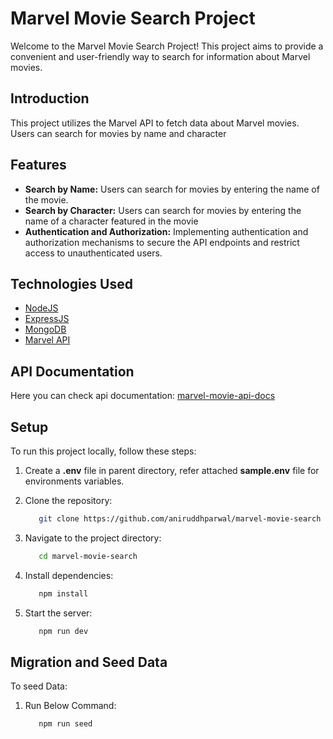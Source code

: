 # Marvel Movie Search Project

Welcome to the Marvel Movie Search Project! This project aims to provide a convenient and user-friendly way to search for information about Marvel movies.

## Introduction

This project utilizes the Marvel API to fetch data about Marvel movies. Users can search for movies by name and character

## Features

- **Search by Name:** Users can search for movies by entering the name of the movie.
- **Search by Character:** Users can search for movies by entering the name of a character featured in the movie
- **Authentication and Authorization:** Implementing authentication and authorization mechanisms to secure the API endpoints and restrict access to unauthenticated users.

## Technologies Used

- [NodeJS](https://nodejs.org/)
- [ExpressJS](https://expressjs.com/)
- [MongoDB](https://www.mongodb.com/)
- [Marvel API](https://developer.marvel.com/)

## API Documentation

Here you can check api documentation: [marvel-movie-api-docs](https://documenter.getpostman.com/view/11206877/2s9Yyy9e3F)

## Setup

To run this project locally, follow these steps:

1. Create a **.env** file in parent directory, refer attached **sample.env** file for environments variables.

2. Clone the repository:

   ```bash
      git clone https://github.com/aniruddhparwal/marvel-movie-search
   ```

3. Navigate to the project directory:

   ```bash
      cd marvel-movie-search
   ```

4. Install dependencies:
   ```bash
      npm install
   ```
5. Start the server:
   ```bash
      npm run dev
   ```

## Migration and Seed Data

To seed Data:

1. Run Below Command:
   ```bash
      npm run seed
   ```

